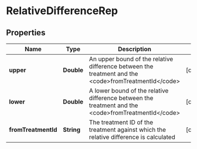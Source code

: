 

# RelativeDifferenceRep


## Properties

| Name | Type | Description | Notes |
|------------ | ------------- | ------------- | -------------|
|**upper** | **Double** | An upper bound of the relative difference between the treatment and the &lt;code&gt;fromTreatmentId&lt;/code&gt; |  [optional] |
|**lower** | **Double** | A lower bound of the relative difference between the treatment and the &lt;code&gt;fromTreatmentId&lt;/code&gt; |  [optional] |
|**fromTreatmentId** | **String** | The treatment ID of the treatment against which the relative difference is calculated |  [optional] |



